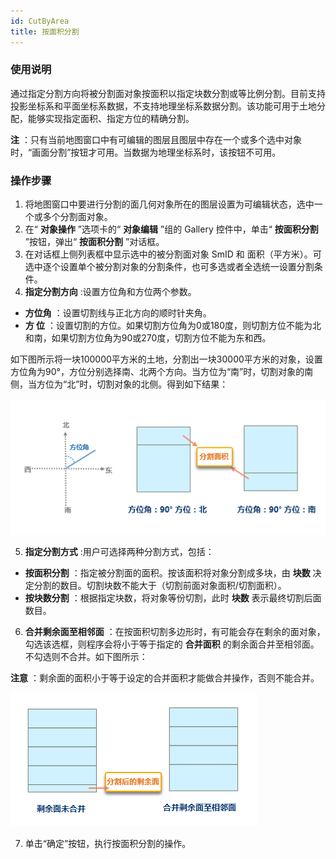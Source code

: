 ```yaml
---
id: CutByArea
title: 按面积分割  
---  
```

### 使用说明

通过指定分割方向将被分割面对象按面积以指定块数分割或等比例分割。目前支持投影坐标系和平面坐标系数据，不支持地理坐标系数据分割。该功能可用于土地分配，能够实现指定面积、指定方位的精确分割。

**注** ：只有当前地图窗口中有可编辑的图层且图层中存在一个或多个选中对象时，“画面分割”按钮才可用。当数据为地理坐标系时，该按钮不可用。

### 操作步骤

1. 将地图窗口中要进行分割的面几何对象所在的图层设置为可编辑状态，选中一个或多个分割面对象。
2. 在“ **对象操作** ”选项卡的“ **对象编辑** ”组的 Gallery 控件中，单击“ **按面积分割** ”按钮，弹出“ **按面积分割** ”对话框。
3. 在对话框上侧列表框中显示选中的被分割面对象 SmID 和 面积（平方米）。可选中逐个设置单个被分割对象的分割条件，也可多选或者全选统一设置分割条件。
4. **指定分割方向** :设置方位角和方位两个参数。 
  * **方位角** ：设置切割线与正北方向的顺时针夹角。
  * **方 位** ：设置切割的方位。如果切割方位角为0或180度，则切割方位不能为北和南，如果切割方位角为90或270度，切割方位不能为东和西。 

如下图所示将一块100000平方米的土地，分割出一块30000平方米的对象，设置方位角为90°，方位分别选择南、北两个方向。当方位为“南”时，切割对象的南侧，当方位为“北”时，切割对象的北侧。得到如下结果：

![](img/azimuth.png)  
 
5. **指定分割方式** :用户可选择两种分割方式，包括：   

  * **按面积分割** ：指定被分割面的面积。按该面积将对象分割成多块，由 **块数** 决定分割的数目。切割块数不能大于（切割前面对象面积/切割面积）。 
  * **按块数分割** ：根据指定块数，将对象等份切割，此时 **块数** 表示最终切割后面数目。  
   
6. **合并剩余面至相邻面** ：在按面积切割多边形时，有可能会存在剩余的面对象，勾选该选框，则程序会将小于等于指定的 **合并面积** 的剩余面合并至相邻面。不勾选则不合并。如下图所示： 

**注意** ：剩余面的面积小于等于设定的合并面积才能做合并操作，否则不能合并。

![](img/CombineRegion.png)  
 
7. 单击“确定”按钮，执行按面积分割的操作。

